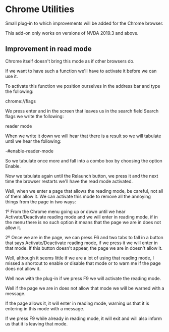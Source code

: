 # Chrome Utilities

Small plug-in to which improvements will be added for the Chrome browser.

This add-on only works on versions of NVDA 2019.3 and above.

## Improvement in read mode

Chrome itself doesn't bring this mode as if other browsers do.

If we want to have such a function we'll have to activate it before we can use it.

To activate this function we position ourselves in the address bar and type the following:

chrome://flags

We press enter and in the screen that leaves us in the search field Search flags we write the following:

reader mode

When we write it down we will hear that there is a result so we will tabulate until we hear the following:

-#enable-reader-mode 

So we tabulate once more and fall into a combo box by choosing the option Enable.

Now we tabulate again until the Relaunch button, we press it and the next time the browser restarts we'll have the read mode activated.

Well, when we enter a page that allows the reading mode, be careful, not all of them allow it. We can activate this mode to remove all the annoying things from the page in two ways:

1º From the Chrome menu going up or down until we hear Activate/Deactivate reading mode and we will enter in reading mode, if in the menu there is no such option it means that the page we are in does not allow it.

2º Once we are in the page, we can press F6 and two tabs to fall in a button that says Activate/Deactivate reading mode, if we press it we will enter in that mode. If this button doesn't appear, the page we are in doesn't allow it.

Well, although it seems little if we are a lot of using that reading mode, I missed a shortcut to enable or disable that mode or to warn me if the page does not allow it.

Well now with the plug-in if we press F9 we will activate the reading mode.

Well if the page we are in does not allow that mode we will be warned with a message.

If the page allows it, it will enter in reading mode, warning us that it is entering in this mode with a message.

If we press F9 while already in reading mode, it will exit and will also inform us that it is leaving that mode.